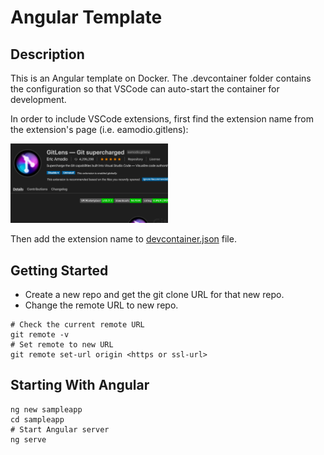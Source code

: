 # Angular Template

## Description

This is an Angular template on Docker. The .devcontainer folder contains the configuration so that VSCode can auto-start the container for development.

In order to include VSCode extensions, first find the extension name from the extension's page (i.e. eamodio.gitlens):

<img src="images/gitlens-page.png" width="50%">

Then add the extension name to <a href=".devcontainer/devcontainer.json">devcontainer.json</a> file.

## Getting Started

* Create a new repo and get the git clone URL for that new repo.
* Change the remote URL to new repo.

```
# Check the current remote URL
git remote -v
# Set remote to new URL
git remote set-url origin <https or ssl-url>
```

## Starting With Angular

```
ng new sampleapp
cd sampleapp
# Start Angular server
ng serve
```